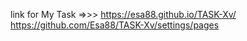   link for  My Task =>>> https://esa88.github.io/TASK-Xv/ 
  https://github.com/Esa88/TASK-Xv/settings/pages
